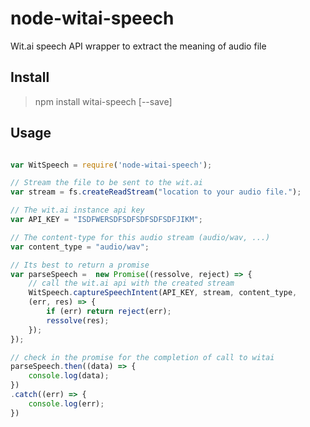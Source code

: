 # node-witai-speech
Wit.ai speech API wrapper to extract the meaning of audio file 

## Install

> npm install witai-speech [--save]


## Usage

`````javascript

var WitSpeech = require('node-witai-speech');

// Stream the file to be sent to the wit.ai
var stream = fs.createReadStream("location to your audio file.");

// The wit.ai instance api key
var API_KEY = "ISDFWERSDFSDFSDFSDFSDFJIKM";

// The content-type for this audio stream (audio/wav, ...)
var content_type = "audio/wav";

// Its best to return a promise
var parseSpeech =  new Promise((ressolve, reject) => {
    // call the wit.ai api with the created stream
    WitSpeech.captureSpeechIntent(API_KEY, stream, content_type, 
    (err, res) => {
        if (err) return reject(err);
        ressolve(res);
    });
});

// check in the promise for the completion of call to witai
parseSpeech.then((data) => {
    console.log(data);
})
.catch((err) => {
    console.log(err);
})

`````